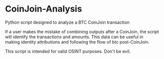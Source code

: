 # CoinJoin-Analysis
Python script designed to analyze a BTC CoinJoin transaction

If a user makes the mistake of combining outputs after a CoinJoin, the script will identify the transactions and amounts.
This data can be useful in making identity attributions and following the flow of btc post-CoinJoin.

This script is intended for valid OSINT purposes. Don't be evil.

